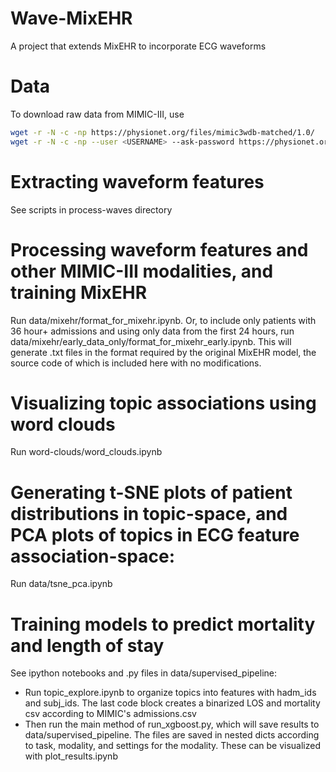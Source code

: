 # Wave-MixEHR
A project that extends MixEHR to incorporate ECG waveforms

# Data
To download raw data from MIMIC-III, use
```bash
wget -r -N -c -np https://physionet.org/files/mimic3wdb-matched/1.0/
wget -r -N -c -np --user <USERNAME> --ask-password https://physionet.org/files/mimiciii/1.4/
```

# Extracting waveform features
See scripts in process-waves directory

# Processing waveform features and other MIMIC-III modalities, and training MixEHR
Run data/mixehr/format_for_mixehr.ipynb. Or, to include only patients with 36 hour+ admissions and using only data from the first 24 hours, run data/mixehr/early_data_only/format_for_mixehr_early.ipynb. This will generate .txt files in the format required by the original MixEHR model, the source code of which is included here with no modifications. 

# Visualizing topic associations using word clouds
Run word-clouds/word_clouds.ipynb

# Generating t-SNE plots of patient distributions in topic-space, and PCA plots of topics in ECG feature association-space: 
Run data/tsne_pca.ipynb

# Training models to predict mortality and length of stay
See ipython notebooks and .py files in data/supervised_pipeline:
* Run topic_explore.ipynb to organize topics into features with hadm_ids and subj_ids. The last code block creates a binarized LOS and mortality csv according to MIMIC's admissions.csv
* Then run the main method of run_xgboost.py, which will save results to data/supervised_pipeline. The files are saved in nested dicts according to task, modality, and settings for the modality. These can be visualized with plot_results.ipynb
